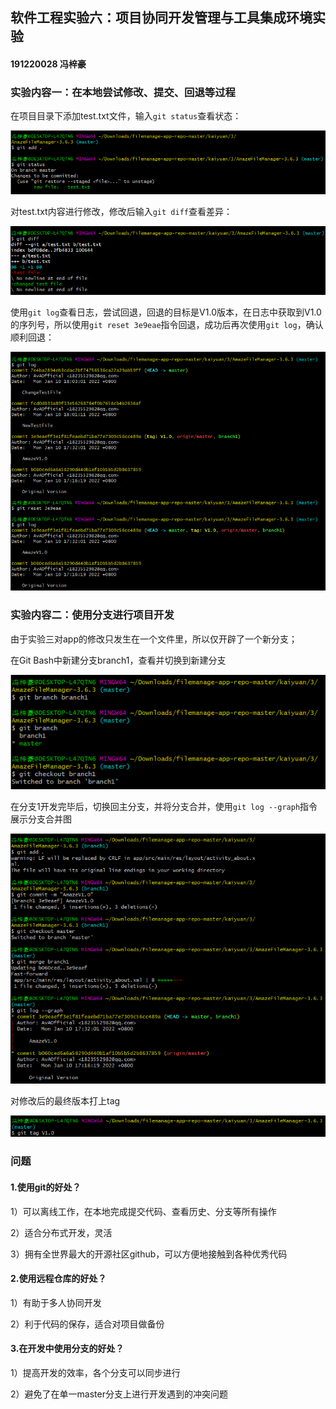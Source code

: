 ## 软件工程实验六：项目协同开发管理与工具集成环境实验

#### 191220028 冯梓豪



### 实验内容一：在本地尝试修改、提交、回退等过程

在项目目录下添加test.txt文件，输入`git status`查看状态：

![4](ref\4.png)	

对test.txt内容进行修改，修改后输入`git diff`查看差异：

![5](ref\5.png)	

使用`git log`查看日志，尝试回退，回退的目标是V1.0版本，在日志中获取到V1.0的序列号，所以使用`git reset 3e9eae`指令回退，成功后再次使用`git log`，确认顺利回退：

![6](ref\6.png)	

### 实验内容二：使用分支进行项目开发

由于实验三对app的修改只发生在一个文件里，所以仅开辟了一个新分支；

在Git Bash中新建分支branch1，查看并切换到新建分支

![1](ref\1.png)		

在分支1开发完毕后，切换回主分支，并将分支合并，使用`git log --graph`指令展示分支合并图

![2](ref\2.png)	

对修改后的最终版本打上tag

![3](ref\3.png)	



### 问题

#### 1.使用git的好处？

1）可以离线工作，在本地完成提交代码、查看历史、分支等所有操作

2）适合分布式开发，灵活

3）拥有全世界最大的开源社区github，可以方便地接触到各种优秀代码

#### 2.使用远程仓库的好处？

1）有助于多人协同开发

2）利于代码的保存，适合对项目做备份

#### 3.在开发中使用分支的好处？

1）提高开发的效率，各个分支可以同步进行

2）避免了在单一master分支上进行开发遇到的冲突问题
